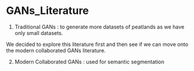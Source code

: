# GANs_Literature

01. Traditional GANs : to generate more datasets of peatlands as we have only small datasets.

We decided to explore this literature first and then see if we can move onto the modern collaborated GANs literature.


02. Modern Collaborated GANs : used for semantic segmentation
